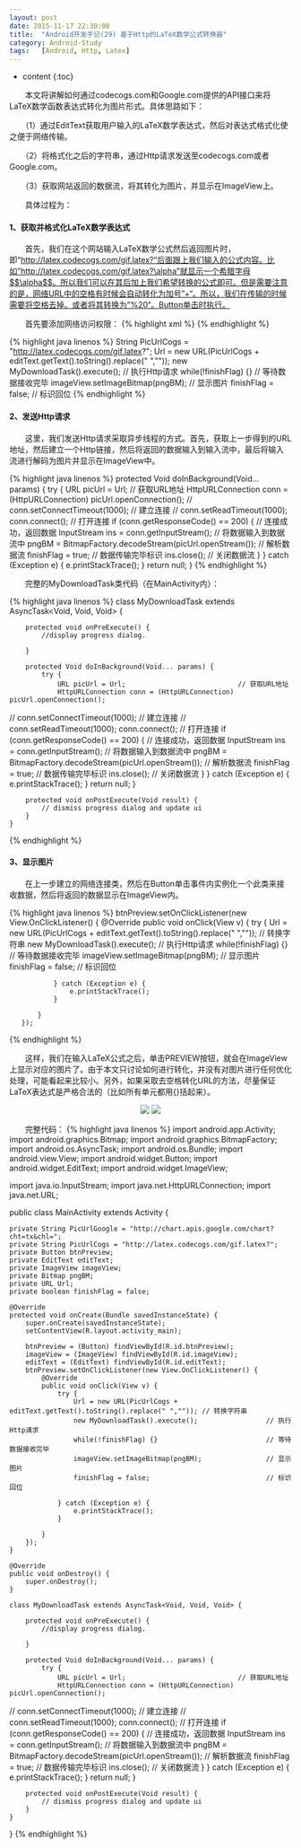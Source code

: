 ```yaml
---
layout: post
date: 2015-11-17 22:30:00
title:  "Android开发手记(29) 基于Http的LaTeX数学公式转换器"
category: Android-Study
tags:   [Android, Http, Latex]
---
```


* content
{:toc}

<script type="text/javascript" src="http://cdn.mathjax.org/mathjax/latest/MathJax.js?config=default"></script>

　　本文将讲解如何通过codecogs.com和Google.com提供的API接口来将LaTeX数学函数表达式转化为图片形式。具体思路如下：

　　（1）通过EditText获取用户输入的LaTeX数学表达式，然后对表达式格式化使之便于网络传输。

　　（2）将格式化之后的字符串，通过Http请求发送至codecogs.com或者Google.com。

　　（3）获取网站返回的数据流，将其转化为图片，并显示在ImageView上。

　　具体过程为：

#### **1、获取并格式化LaTeX数学表达式**

　　首先，我们在这个网站输入LaTeX数学公式然后返回图片时，即“http://latex.codecogs.com/gif.latex?“后面跟上我们输入的公式内容。比如”http://latex.codecogs.com/gif.latex?\alpha”就显示一个希腊字母$$\alpha$$。所以我们可以在其后加上我们希望转换的公式即可。但是需要注意的是，网络URL中的空格有时候会自动转化为加号”+“。所以，我们在传输的时候需要将空格去掉。或者将其转换为”%20“。Button单击时执行。

　　首先要添加网络访问权限：
{% highlight xml %}
<uses-permission android:name="android.permission.INTERNET"/>
{% endhighlight %}

{% highlight java linenos %}
String PicUrlCogs = "http://latex.codecogs.com/gif.latex?";
Url = new URL(PicUrlCogs + editText.getText().toString().replace(" ",""));
new MyDownloadTask().execute();                 // 执行Http请求
while(!finishFlag) {}                           // 等待数据接收完毕
imageView.setImageBitmap(pngBM);                // 显示图片
finishFlag = false;                             // 标识回位
{% endhighlight %}

#### **2、发送Http请求**

　　这里，我们发送Http请求采取异步线程的方式。首先，获取上一步得到的URL地址，然后建立一个Http链接，然后将返回的数据输入到输入流中，最后将输入流进行解码为图片并显示在ImageView中。

{% highlight java linenos %}
      protected Void doInBackground(Void... params) {
            try {
                URL picUrl = Url;                            // 获取URL地址
                  HttpURLConnection conn = (HttpURLConnection) picUrl.openConnection();
//                conn.setConnectTimeout(1000);              // 建立连接
//                conn.setReadTimeout(1000);
                conn.connect();                              // 打开连接
                if (conn.getResponseCode() == 200) {         // 连接成功，返回数据
                    InputStream ins = conn.getInputStream(); // 将数据输入到数据流中
                    pngBM = BitmapFactory.decodeStream(picUrl.openStream()); // 解析数据流
                    finishFlag = true;                       // 数据传输完毕标识
                    ins.close();                             // 关闭数据流
                }
            } catch (Exception e) {
                e.printStackTrace();
            }
            return null;
        }
{% endhighlight %}

　　完整的MyDownloadTask类代码（在MainActivity内）：

{% highlight java linenos %}
class MyDownloadTask extends AsyncTask<Void, Void, Void> {
 
        protected void onPreExecute() {
            //display progress dialog.
 
        }
 
        protected Void doInBackground(Void... params) {
            try {
                URL picUrl = Url;                            // 获取URL地址
                HttpURLConnection conn = (HttpURLConnection) picUrl.openConnection();
//                conn.setConnectTimeout(1000);              // 建立连接
//                conn.setReadTimeout(1000);
                conn.connect();                              // 打开连接
                if (conn.getResponseCode() == 200) {         // 连接成功，返回数据
                    InputStream ins = conn.getInputStream(); // 将数据输入到数据流中
                    pngBM = BitmapFactory.decodeStream(picUrl.openStream()); // 解析数据流
                    finishFlag = true;                       // 数据传输完毕标识
                    ins.close();                             // 关闭数据流
                }
            } catch (Exception e) {
                e.printStackTrace();
            }
            return null;
        }
 
        protected void onPostExecute(Void result) {
            // dismiss progress dialog and update ui
        }
    }
{% endhighlight %}

#### **3、显示图片**

　　在上一步建立的网络连接类，然后在Button单击事件内实例化一个此类来接收数据，然后将返回的数据显示在ImageView内。

{% highlight java linenos %}
        btnPreview.setOnClickListener(new View.OnClickListener() {
           @Override
           public void onClick(View v) {
               try {
                   Url = new URL(PicUrlCogs + editText.getText().toString().replace(" ","")); // 转换字符串
                   new MyDownloadTask().execute();                 // 执行Http请求
                   while(!finishFlag) {}                           // 等待数据接收完毕
                   imageView.setImageBitmap(pngBM);                // 显示图片
                   finishFlag = false;                             // 标识回位
 
               } catch (Exception e) {
                   e.printStackTrace();
               }
 
           }
       });
{% endhighlight %}
       
　　这样，我们在输入LaTeX公式之后，单击PREVIEW按钮，就会在ImageView上显示对应的图片了。由于本文只讨论如何进行转化，并没有对图片进行任何优化处理，可能看起来比较小。另外，如果采取去空格转化URL的方法，尽量保证LaTeX表达式是严格合法的（比如所有单元都用{}括起来）。

<div style="text-align: center">
<img src="{{ site.url }}/images/201511/2015111704.png"/> 
<img src="{{ site.url }}/images/201511/2015111705.png"/> 
</div>

　　完整代码：
{% highlight java linenos %}
import android.app.Activity;
import android.graphics.Bitmap;
import android.graphics.BitmapFactory;
import android.os.AsyncTask;
import android.os.Bundle;
import android.view.View;
import android.widget.Button;
import android.widget.EditText;
import android.widget.ImageView;
 
import java.io.InputStream;
import java.net.HttpURLConnection;
import java.net.URL;
 
public class MainActivity extends Activity {
 
    private String PicUrlGoogle = "http://chart.apis.google.com/chart?cht=tx&chl=";
    private String PicUrlCogs = "http://latex.codecogs.com/gif.latex?";
    private Button btnPreview;
    private EditText editText;
    private ImageView imageView;
    private Bitmap pngBM;
    private URL Url;
    private boolean finishFlag = false;
 
    @Override
    protected void onCreate(Bundle savedInstanceState) {
        super.onCreate(savedInstanceState);
        setContentView(R.layout.activity_main);
 
        btnPreview = (Button) findViewById(R.id.btnPreview);
        imageView = (ImageView) findViewById(R.id.imageView);
        editText = (EditText) findViewById(R.id.editText);
        btnPreview.setOnClickListener(new View.OnClickListener() {
            @Override
            public void onClick(View v) {
                try {
                    Url = new URL(PicUrlCogs + editText.getText().toString().replace(" ","")); // 转换字符串
                    new MyDownloadTask().execute();                 // 执行Http请求
                    while(!finishFlag) {}                           // 等待数据接收完毕
                    imageView.setImageBitmap(pngBM);                // 显示图片
                    finishFlag = false;                             // 标识回位
 
                } catch (Exception e) {
                    e.printStackTrace();
                }
 
            }
        });
    }
 
    @Override
    public void onDestroy() {
        super.onDestroy();
    }
 
    class MyDownloadTask extends AsyncTask<Void, Void, Void> {
 
        protected void onPreExecute() {
            //display progress dialog.
 
        }
 
        protected Void doInBackground(Void... params) {
            try {
                URL picUrl = Url;                            // 获取URL地址
                HttpURLConnection conn = (HttpURLConnection) picUrl.openConnection();
//                conn.setConnectTimeout(1000);              // 建立连接
//                conn.setReadTimeout(1000);
                conn.connect();                              // 打开连接
                if (conn.getResponseCode() == 200) {         // 连接成功，返回数据
                    InputStream ins = conn.getInputStream(); // 将数据输入到数据流中
                    pngBM = BitmapFactory.decodeStream(picUrl.openStream()); // 解析数据流
                    finishFlag = true;                       // 数据传输完毕标识
                    ins.close();                             // 关闭数据流
                }
            } catch (Exception e) {
                e.printStackTrace();
            }
            return null;
        }
 
        protected void onPostExecute(Void result) {
            // dismiss progress dialog and update ui
        }
    }
 
}
{% endhighlight %}
